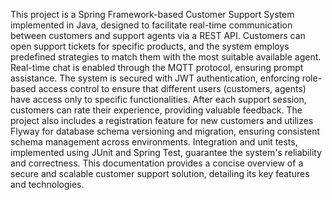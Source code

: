 This project is a Spring Framework-based Customer Support System implemented in Java, designed to facilitate real-time communication between customers and support agents via a REST API. Customers can open support tickets for specific products, and the system employs predefined strategies to match them with the most suitable available agent. Real-time chat is enabled through the MQTT protocol, ensuring prompt assistance. The system is secured with JWT authentication, enforcing role-based access control to ensure that different users (customers, agents) have access only to specific functionalities. After each support session, customers can rate their experience, providing valuable feedback. The project also includes a registration feature for new customers and utilizes Flyway for database schema versioning and migration, ensuring consistent schema management across environments. Integration and unit tests, implemented using JUnit and Spring Test, guarantee the system's reliability and correctness. This documentation provides a concise overview of a secure and scalable customer support solution, detailing its key features and technologies.
